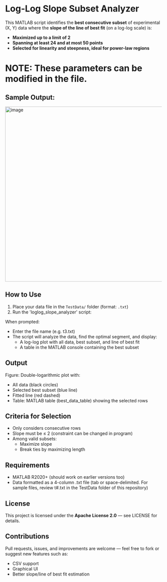 # Log-Log Slope Subset Analyzer
This MATLAB script identifies the **best consecutive subset** of experimental (X, Y) data where the **slope of the line of best fit** (on a log-log scale) is:
- **Maximized up to a limit of 2**
- **Spanning at least 24 and at most 50 points**
- **Selected for linearity and steepness, ideal for power-law regions**
# NOTE: These parameters can be modified in the file.

## Sample Output:
<img width="876" height="561" alt="image" src="https://github.com/user-attachments/assets/78e64573-a2d5-466c-8af0-c128fd301c4c" />

## How to Use
1. Place your data file in the `TestData/` folder (format: `.txt`)
2. Run the 'loglog_slope_analyzer' script:
 
When prompted:
- Enter the file name (e.g. t3.txt)
- The script will analyze the data, find the optimal segment, and display:
   - A log-log plot with all data, best subset, and line of best fit
   - A table in the MATLAB console containing the best subset

## Output
Figure: Double-logarithmic plot with:
- All data (black circles)
- Selected best subset (blue line)
- Fitted line (red dashed)
- Table: MATLAB table (best_data_table) showing the selected rows

## Criteria for Selection
- Only considers consecutive rows
- Slope must be ≤ 2 (constraint can be changed in program)
- Among valid subsets:
   - Maximize slope
   - Break ties by maximizing length

## Requirements
- MATLAB R2020+ (should work on earlier versions too)
- Data formatted as a 4-column .txt file (tab or space-delimited. For sample files, review t#.txt in the TestData folder of this repository)

## License
This project is licensed under the **Apache License 2.0** — see LICENSE for details.

## Contributions
Pull requests, issues, and improvements are welcome — feel free to fork or suggest new features such as:
- CSV support
- Graphical UI
- Better slope/line of best fit estimation

